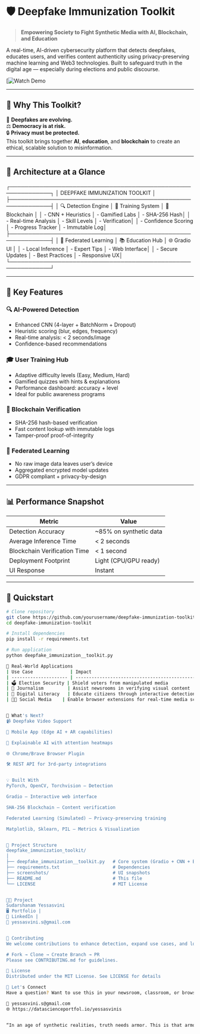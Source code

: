 # 🛡️ Deepfake Immunization Toolkit

> **Empowering Society to Fight Synthetic Media with AI, Blockchain, and Education**

A real-time, AI-driven cybersecurity platform that detects deepfakes, educates users, and verifies content authenticity using privacy-preserving machine learning and Web3 technologies. Built to safeguard truth in the digital age — especially during elections and public discourse.

[![Watch Demo](https://youtu.be/AIr1U_D45TI)

---

## 🚀 Why This Toolkit?

🧠 **Deepfakes are evolving.**  
⚖️ **Democracy is at risk.**  
🔒 **Privacy must be protected.**  
This toolkit brings together **AI**, **education**, and **blockchain** to create an ethical, scalable solution to misinformation.

---

## 🧱 Architecture at a Glance

┌─────────────────────────────────────────────────────────────┐
│ DEEPFAKE IMMUNIZATION TOOLKIT │
├─────────────────────────────────────────────────────────────┤
│ 🔍 Detection Engine │ 🎯 Training System │ 🔐 Blockchain │
│ - CNN + Heuristics │ - Gamified Labs │ - SHA-256 Hash│
│ - Real-time Analysis │ - Skill Levels │ - Verification│
│ - Confidence Scoring │ - Progress Tracker │ - Immutable Log│
├─────────────────────────────────────────────────────────────┤
│ 🤝 Federated Learning │ 📚 Education Hub │ 🌐 Gradio UI │
│ - Local Inference │ - Expert Tips │ - Web Interface│
│ - Secure Updates │ - Best Practices │ - Responsive UX│
└─────────────────────────────────────────────────────────────┘



---

## 🌟 Key Features

### 🔍 AI-Powered Detection
- Enhanced CNN (4-layer + BatchNorm + Dropout)
- Heuristic scoring (blur, edges, frequency)
- Real-time analysis: < 2 seconds/image
- Confidence-based recommendations

### 🎓 User Training Hub
- Adaptive difficulty levels (Easy, Medium, Hard)
- Gamified quizzes with hints & explanations
- Performance dashboard: accuracy + level
- Ideal for public awareness programs

### 🔐 Blockchain Verification
- SHA-256 hash-based verification
- Fast content lookup with immutable logs
- Tamper-proof proof-of-integrity

### 🤝 Federated Learning
- No raw image data leaves user’s device
- Aggregated encrypted model updates
- GDPR compliant + privacy-by-design

---

## 📊 Performance Snapshot

| Metric                        | Value                         |
|------------------------------|-------------------------------|
| Detection Accuracy           | ~85% on synthetic data        |
| Average Inference Time       | < 2 seconds                   |
| Blockchain Verification Time | < 1 second                    |
| Deployment Footprint         | Light (CPU/GPU ready)         |
| UI Response                  | Instant                       |

---

## 🔧 Quickstart

```bash
# Clone repository
git clone https://github.com/yourusername/deepfake-immunization-toolkit.git
cd deepfake-immunization-toolkit

# Install dependencies
pip install -r requirements.txt

# Run application
python deepfake_immunization__toolkit.py

🎯 Real-World Applications
| Use Case              | Impact                                                 |
| --------------------- | ------------------------------------------------------ |
| 🗳️ Election Security | Shield voters from manipulated media                   |
| 📰 Journalism         | Assist newsrooms in verifying visual content           |
| 🧠 Digital Literacy   | Educate citizens through interactive detection games   |
| 👩‍💻 Social Media    | Enable browser extensions for real-time media scrutiny |


🔮 What's Next?
📹 Deepfake Video Support

📱 Mobile App (Edge AI + AR capabilities)

🧠 Explainable AI with attention heatmaps

🌐 Chrome/Brave Browser Plugin

🛠️ REST API for 3rd-party integrations


💡 Built With
PyTorch, OpenCV, Torchvision — Detection

Gradio — Interactive web interface

SHA-256 Blockchain — Content verification

Federated Learning (Simulated) — Privacy-preserving training

Matplotlib, Sklearn, PIL — Metrics & Visualization


📁 Project Structure
deepfake_immunization_toolkit/
│
├── deepfake_immunization__toolkit.py   # Core system (Gradio + CNN + Blockchain)
├── requirements.txt                    # Dependencies
├── screenshots/                        # UI snapshots
├── README.md                           # This file
└── LICENSE                             # MIT License


👩‍💻 Project 
Sudarshanam Yessasvini
🖥️ Portfolio |
🔗 LinkedIn |
📧 yessasvini.s@gmail.com


🤝 Contributing
We welcome contributions to enhance detection, expand use cases, and localize training modules.

# Fork → Clone → Create Branch → PR
Please see CONTRIBUTING.md for guidelines.

📄 License
Distributed under the MIT License. See LICENSE for details

💬 Let's Connect
Have a question? Want to use this in your newsroom, classroom, or browser extension?

📩 yessasvini.s@gmail.com
🌐 https://datascienceportfol.io/yessasvinis


“In an age of synthetic realities, truth needs armor. This is that armor.”




